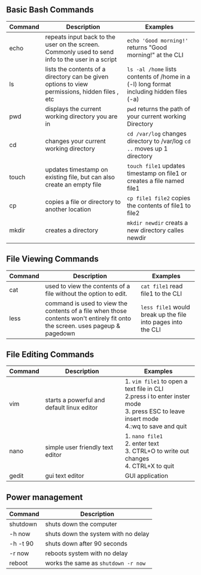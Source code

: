## Basic Bash Commands
| Command | Description | Examples |
|---|---|---|
| echo | repeats input back to the user on the screen. Commonly used to send info to the user in a script | `echo 'Good morning!'` returns "Good morning!" at the CLI|
| ls | lists the contents of a directory can be given options to view permissions, hidden files , etc | `ls -al /home` lists contents of /home in a (-l) long format including hidden files (-a) |
| pwd | displays the current working directory you are in | `pwd` returns the path of your current working Directory |
| cd | changes your current working directory | `cd /var/log` changes directory to /var/log `cd ..` moves up 1 directory |
| touch | updates timestamp on existing file, but can also create an empty file  | `touch file1` updates timestamp on file1 or creates a file named file1 |
| cp | copies a file or directory to another location | `cp file1 file2` copies the contents of file1 to file2 |
| mkdir | creates a directory | `mkdir newdir` creats a new directory calles newdir |


## File Viewing Commands
| Command | Description | Examples |
|---|---|---|
| cat | used to view the contents of a file without the option to edit. | `cat file1` read file1 to the CLI |
| less | command is used to view the contents of a file when those contents won't entirely fit onto the screen. uses pageup & pagedown | `less file1` would break up the file into pages into the CLI |


## File Editing Commands
| Command | Description | Examples |
|---|---|---|
| vim | starts a powerful and default linux editor | 1. `vim file1` to open a text file in CLI <br/> 2.press i to enter inster mode <br/> 3. press ESC to leave insert mode <br/> 4.:wq to save and quit |
| nano | simple user friendly text editor | 1. `nano file1` <br/> 2. enter text <br/> 3. CTRL+O to write out changes <br/> 4. CTRL+X to quit |
| gedit | gui text editor | GUI application |

## Power management
| Command | Description |
|---|---|
| shutdown | shuts down the computer|
| -h now | shuts down the system with no delay|
| -h -t 90 | shuts down after 90 seconds |
| -r now | reboots system with no delay
| reboot | works the same as `shutdown -r now` | 
